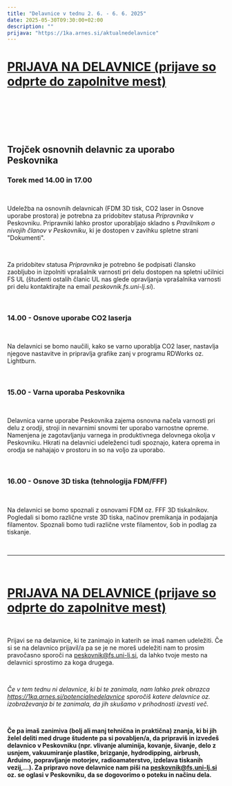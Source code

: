 ```yaml
---
title: "Delavnice v tednu 2. 6. - 6. 6. 2025"
date: 2025-05-30T09:30:00+02:00
description: ""
prijava: "https://1ka.arnes.si/aktualnedelavnice"
---
```


# [PRIJAVA NA DELAVNICE (prijave so odprte do zapolnitve mest)](https://1ka.arnes.si/aktualnedelavnice)

&nbsp;

&nbsp;

&nbsp;

## Trojček osnovnih delavnic za uporabo Peskovnika

### Torek med 14.00 in 17.00


&nbsp;

Udeležba na osnovnih delavnicah (FDM 3D tisk, CO2 laser in Osnove uporabe prostora) je potrebna za pridobitev statusa _Pripravnika_ v Peskovniku. Pripravniki lahko prostor uporabljajo skladno s _Pravilnikom o nivojih članov v Peskovniku_, ki je dostopen v zavihku spletne strani "Dokumenti".  

&nbsp;

Za pridobitev statusa _Pripravnika_ je potrebno še podpisati člansko zaobljubo in izpolniti vprašalnik varnosti pri delu dostopen na spletni učilnici FS UL (študenti ostalih članic UL nas glede opravljanja vprašalnika varnosti pri delu kontaktirajte na email *peskovnik.fs.uni-lj.si*). 

&nbsp;

### 14.00 - Osnove uporabe CO2 laserja

&nbsp;

Na delavnici se bomo naučili, kako se varno uporablja CO2 laser, nastavlja njegove nastavitve in pripravlja grafike zanj v programu RDWorks oz. Lightburn. 

&nbsp;


### 15.00 - Varna uporaba Peskovnika

&nbsp;

Delavnica varne uporabe Peskovnika zajema osnovna načela varnosti pri delu z orodji, stroji in nevarnimi snovmi ter uporabo varnostne opreme. Namenjena je zagotavljanju varnega in produktivnega delovnega okolja v Peskovniku. Hkrati na delavnici udeleženci tudi spoznajo, katera oprema in orodja se nahajajo v prostoru in so na voljo za uporabo. 

&nbsp;

### 16.00 - Osnove 3D tiska (tehnologija FDM/FFF)

&nbsp;

Na delavnici se bomo spoznali z osnovami FDM oz. FFF 3D tiskalnikov. Pogledali si bomo različne vrste 3D tiska, načinov premikanja in podajanja filamentov. Spoznali bomo tudi različne vrste filamentov, šob in podlag za tiskanje.


&nbsp;

---


&nbsp;

# [PRIJAVA NA DELAVNICE (prijave so odprte do zapolnitve mest)](https://1ka.arnes.si/aktualnedelavnice)

&nbsp;

Prijavi se na delavnice, ki te zanimajo in katerih se imaš namen udeležiti.
Če si se na delavnico prijavil/a pa se je ne moreš udeležiti nam to prosim pravočasno sporoči na [peskovnik@fs.uni-lj.si](mailto:peskovnik@fs.uni-lj.si), da lahko tvoje mesto na delavnici sprostimo za koga drugega.

&nbsp;

*Če v tem tednu ni delavnice, ki bi te zanimala, nam lahko prek obrazca https://1ka.arnes.si/potencialnedelavnice sporočiš katere delavnice oz. izobraževanja bi te zanimala, da jih skušamo v prihodnosti izvesti več.*

&nbsp;

**Če pa imaš zanimiva (bolj ali manj tehnična in praktična) znanja, ki bi jih želel deliti med druge študente pa si povabljen/a, da pripraviš in izvedeš delavnico v Peskovniku (npr. vlivanje aluminija, kovanje, šivanje, delo z usnjem, vakuumiranje plastike, brizganje, hydrodipping, airbrush, Arduino, popravljanje motorjev, radioamaterstvo, izdelava tiskanih vezij,...). Za pripravo nove delavnice nam piši na [peskovnik@fs.uni-lj.si](mailto:peskovnik@fs.uni-lj.si) oz. se oglasi v Peskovniku, da se dogovorimo o poteku in načinu dela.**

